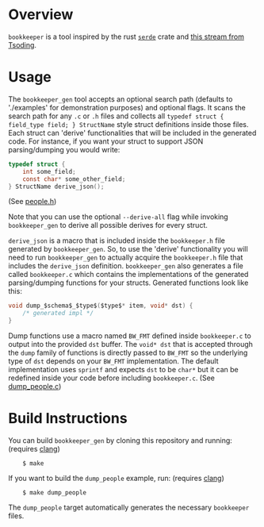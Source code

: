 # Overview
`bookkeeper` is a tool inspired by the rust [`serde`](https://serde.rs/) crate and [this stream from Tsoding](https://youtu.be/hnM6aSpWJ8c?si=7WqJW0dy8oaJtdmm).

# Usage
The `bookkeeper_gen` tool accepts an optional search path (defaults to './examples' for demonstration purposes) and optional flags. It scans the search path for any `.c` or `.h` files and collects all `typedef struct { field_type field; } StructName` style struct definitions inside those files. Each struct can 'derive' functionalities that will be included in the generated code. For instance, if you want your struct to support JSON parsing/dumping you would write:

```c
typedef struct {
    int some_field;
    const char* some_other_field;
} StructName derive_json();
```
(See [people.h](https://github.com/serd223/bookkeeper/blob/master/examples/people.h))

Note that you can use the optional `--derive-all` flag while invoking `bookkeeper_gen` to derive all possible derives for every struct.

`derive_json` is a macro that is included inside the `bookkeeper.h` file generated by `bookkeeper_gen`. So, to use the 'derive' functionality you will need to run `bookkeeper_gen` to actually acquire the `bookkeeper.h` file that includes the `derive_json` definition. `bookkeeper_gen` also generates a file called `bookkeeper.c` which contains the implementations of the generated parsing/dumping functions for your structs. Generated functions look like this:
```c
void dump_$schema$_$type$($type$* item, void* dst) {
    /* generated impl */
}
```
Dump functions use a macro named `BW_FMT` defined inside `bookkeeper.c` to output into the provided `dst` buffer. The `void* dst` that is accepted through the `dump` family of functions is directly passed to `BW_FMT` so the underlying type of `dst` depends on your `BW_FMT` implementation. The default implementation uses `sprintf` and expects `dst` to be `char*` but it can be redefined inside your code before including `bookkeeper.c`.
(See [dump_people.c](https://github.com/serd223/bookkeeper/blob/master/examples/dump_people.c))

# Build Instructions
You can build `bookkeeper_gen` by cloning this repository and running: (requires [clang](https://releases.llvm.org/download.html))
```console
    $ make
```

If you want to build the `dump_people` example, run: (requires [clang](https://releases.llvm.org/download.html))
```console
    $ make dump_people
```
The `dump_people` target automatically generates the necessary `bookkeeper` files.

